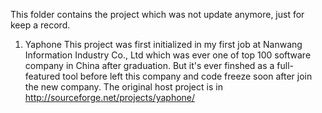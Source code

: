 This folder contains the project which was not update anymore, just for keep a record.

1) Yaphone
This project was first initialized in my first job at Nanwang Information Industry Co., Ltd which was ever one of top 100 software company in China after graduation. But it's ever finshed as a full-featured tool before left this company and code freeze soon after join the new company. The original host project is in http://sourceforge.net/projects/yaphone/

